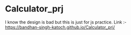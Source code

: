 # Calculator_prj


I know the design is bad but this is just for js practice.
Link :- https://bandhan-singh-katoch.github.io/Calculator_prj/
